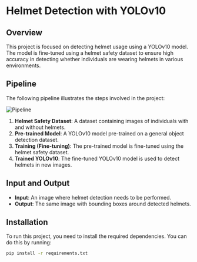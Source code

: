 
# Helmet Detection with YOLOv10

## Overview
This project is focused on detecting helmet usage using a YOLOv10 model. The model is fine-tuned using a helmet safety dataset to ensure high accuracy in detecting whether individuals are wearing helmets in various environments.

## Pipeline
The following pipeline illustrates the steps involved in the project:

![Pipeline](path/to/your/image.png)

1. **Helmet Safety Dataset**: A dataset containing images of individuals with and without helmets.
2. **Pre-trained Model**: A YOLOv10 model pre-trained on a general object detection dataset.
3. **Training (Fine-tuning)**: The pre-trained model is fine-tuned using the helmet safety dataset.
4. **Trained YOLOv10**: The fine-tuned YOLOv10 model is used to detect helmets in new images.

## Input and Output
- **Input**: An image where helmet detection needs to be performed.
- **Output**: The same image with bounding boxes around detected helmets.

## Installation
To run this project, you need to install the required dependencies. You can do this by running:

```bash
pip install -r requirements.txt
